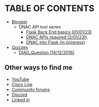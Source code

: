 # TABLE OF CONTENTS
- [Blogger](/Blogger/README.md)
  - DNAC API tool series
    - [Flask Back End basics (01/01/23)](/Blogger/1_flask_back_end)
    - [DNAC APIs required (2/01/23)](/Blogger/2_DNAC_API)\
    - [DNAC into Flask (in progress)](/Blogger/3_DNAC_into_flask)
- [Quizzes](/Quizzes/README.md)
  - [DIAG_Question (14/12/2016)](/Quizzes/DIAG_Question)

## Other ways to find me

- [YouTube](https://www.youtube.com/channel/UCFsz8jHR4Al-BqbfzFkGLPg)
- [Cisco Live](https://www.ciscolive.com/on-demand/on-demand-library.html?search=bibby#/)
- [Community forums](https://community.cisco.com/t5/user/viewprofilepage/user-id/194314)
- [Discord](https://discordapp.com/users/933769884050018364)
- [Linked in](https://www.linkedin.com/in/samuel-bibby-22b03751/)
